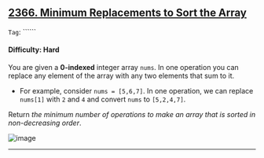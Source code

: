 ## [2366. Minimum Replacements to Sort the Array](https://leetcode.com/problems/minimum-replacements-to-sort-the-array/)

```Tag```: ``````

#### Difficulty: Hard

You are given a __0-indexed__ integer array ```nums```. In one operation you can replace any element of the array with any two elements that sum to it.

- For example, consider ```nums = [5,6,7]```. In one operation, we can replace ```nums[1]``` with ```2``` and ```4``` and convert ```nums``` to ```[5,2,4,7]```.

Return _the minimum number of operations to make an array that is sorted in non-decreasing order_.
 
![image](https://github.com/quananhle/Python/assets/35042430/eae5dce1-3661-4520-98d7-d719f524c18b)

---


